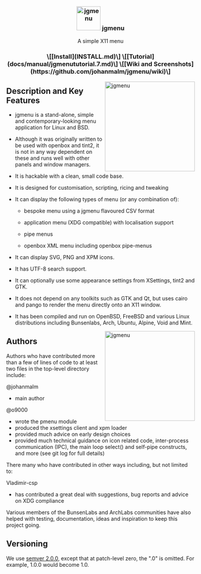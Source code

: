 <h3 align="center"><img src="https://i.imgur.com/l8uaBVi.png" alt="jgmenu" height="64px"> jgmenu </h3>
<p align="center">A simple X11 menu</p>

<h3 align="center"> \[[Install](INSTALL.md)\] \[[Tutorial](docs/manual/jgmenututorial.7.md)\] \[[Wiki and Screenshots](https://github.com/johanmalm/jgmenu/wiki)\] </h3>

<img src="https://i.imgur.com/oS761ww.png" alt="jgmenu" align="right" height="240px">

Description and Key Features
----------------------------

  * jgmenu is a stand-alone, simple and contemporary-looking menu application for Linux and BSD.

  * Although it was originally written to be used with openbox and tint2, it is not in any way dependent on these and runs well with other panels and window managers.

  * It is hackable with a clean, small code base.

  * It is designed for customisation, scripting, ricing and tweaking

  * It can display the following types of menu (or any combination of):

      - bespoke menu using a jgmenu flavoured CSV format

      - application menu (XDG compatible) with localisation support

      - pipe menus

      - openbox XML menu including openbox pipe-menus

  * It can display SVG, PNG and XPM icons.

  * It has UTF-8 search support.

  * It can optionally use some appearance settings from XSettings, tint2 and GTK.

  * It does not depend on any toolkits such as GTK and Qt, but uses cairo and pango to render the menu directly onto an X11 window.

  * It has been compiled and run on OpenBSD, FreeBSD and various Linux distributions including Bunsenlabs, Arch, Ubuntu, Alpine, Void and Mint.

<img src="https://i.imgur.com/SpM3UpM.png" alt="jgmenu" align="right" height="240px">

Authors
-------

Authors who have contributed more than a few of lines of code to at least two files in the top-level directory include:

@johanmalm
  - main author

@o9000
  - wrote the pmenu module
  - produced the xsettings client and xpm loader
  - provided much advice on early design choices
  - provided much technical guidance on icon related code, inter-process communication (IPC), the main loop select() and self-pipe constructs, and more (see git log for full details)

There many who have contributed in other ways including, but not limited to:

Vladimir-csp

  - has contributed a great deal with suggestions, bug reports and advice on XDG compliance

Various members of the BunsenLabs and ArchLabs communities have also helped with testing, documentation, ideas and inspiration to keep this project going.

Versioning
----------

We use [semver 2.0.0](http://www.semver.org), except that at patch-level zero, the ".0" is omitted. For example, 1.0.0 would become 1.0.


